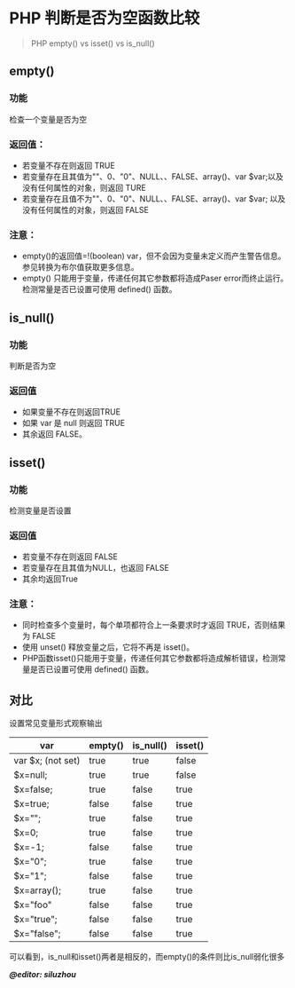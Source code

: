 # PHP 判断是否为空函数比较
> PHP empty() vs isset() vs is_null()



## empty()
### 功能
检查一个变量是否为空

### 返回值：
- 若变量不存在则返回 TRUE
- 若变量存在且其值为""、0、"0"、NULL、、FALSE、array()、var $var;以及没有任何属性的对象，则返回 TURE
- 若变量存在且值不为""、0、"0"、NULL、、FALSE、array()、var $var; 以及没有任何属性的对象，则返回 FALSE
### 注意：
- empty()的返回值=!(boolean) var，但不会因为变量未定义而产生警告信息。参见转换为布尔值获取更多信息。
- empty() 只能用于变量，传递任何其它参数都将造成Paser error而终止运行。
检测常量是否已设置可使用 defined() 函数。 

## is_null()
### 功能
判断是否为空
### 返回值
- 如果变量不存在则返回TRUE
- 如果 var 是 null 则返回 TRUE
- 其余返回 FALSE。


## isset()
### 功能
检测变量是否设置
### 返回值
- 若变量不存在则返回 FALSE
- 若变量存在且其值为NULL，也返回 FALSE
- 其余均返回True
### 注意：
- 同时检查多个变量时，每个单项都符合上一条要求时才返回 TRUE，否则结果为 FALSE
- 使用 unset() 释放变量之后，它将不再是 isset()。
- PHP函数isset()只能用于变量，传递任何其它参数都将造成解析错误，检测常量是否已设置可使用 defined() 函数。

## 对比
设置常见变量形式观察输出

var|empty()|is_null()|isset()
-|--|--|--
var $x; (not set)|true| true| false
$x=null;|true| true| false
$x=false;|true| false| true
$x=true;|false| false| true
$x="";|true| false| true
$x=0;|true| false| true
$x=-1;|false| false| true
$x="0";|true| false| true
$x="1";|false| false| true
$x=array();|true| false| true
$x="foo"|false| false| true
$x="true";|false| false| true
$x="false";|false| false| true

可以看到，is_null和isset()两者是相反的，而empty()的条件则比is_null弱化很多

***@editor: siluzhou***